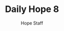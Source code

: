 ---
image: /assets/img/daily-hope-default-artwork.png
title: Daily Hope 8
number: 8
categories:
  - Daily Hope
author: Hope Staff
notes: Daily Hope 8
embed: >-
  <iframe style="border-radius:12px" src="https://open.spotify.com/embed/episode/4BqaIHmbvKR3EVEEPzOKfx?utm_source=generator" width="100%" height="352" frameBorder="0" allowfullscreen="" allow="autoplay; clipboard-write; encrypted-media; fullscreen; picture-in-picture" loading="lazy"></iframe>
---